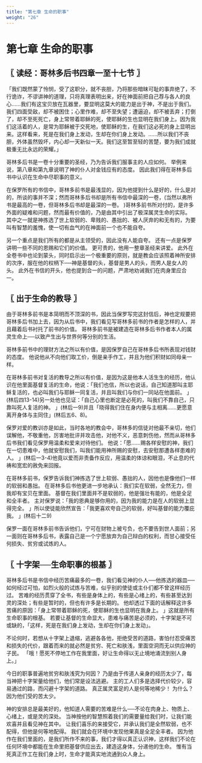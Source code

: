```yaml
---
title: "第七章 生命的职事"
weight: "26"
---
```


# 第七章 生命的职事


## 〖 读经：哥林多后书四章一至十七节 〗

「我们既然蒙了怜悯，受了这职分，就不丧胆，乃将那些暗昧可耻的事弃绝了，不行诡诈，不谬讲神的道理，只将真理表明出来，好在神面前把自己荐与各人的良心……我们有这宝贝放在瓦器里，要显明这莫大的能力是出于神，不是出于我们。我们四面受敌，却不被困住；心里作难，却不至失望；遭逼迫，却不被丢弃；打倒了，却不至死死亡，身上常带着耶稣的死，使耶稣的生也显明在我们身上。因为我们这活着的人，是常为耶稣被于交死地，使耶稣的生，在我们这必死的身上显明出来。这样看来，死是在我们身上发动，生却在你们身上发动。……所以我们不丧胆，外体虽然毁坏，内心却一天新似一天。我们这至暂至轻的苦楚，要为我们成就极重无比永远的荣耀。」

哥林多后书是一卷十分重要的圣经，乃为告诉我们服事主的人应如何。
举例来说，第八章和第九章说明了神的仆人对金钱应有的态度。
因此我们得在哥林多后书中认识在生命中尽职事的意义。

在保罗所有的书信中，哥林多前书是最浅显的，因为他提到什么是好的，什么是对的，所谈的事并不深；然而哥林多后书却是所有书信中最深的一卷，(当然以弗所书是最高的一卷，但哥林多后书却是最深的一卷。
)哥林多前书所对付的，是许多外面的疑难和问题，然而最有价值的，乃是由其中引出了极深属灵生命的实际。
其中之一就是神拣选了世上软弱的、卑贱的、愚拙的、被人厌弃的和无有的，为要叫有智慧的羞愧，使一切有血气的在神面前一个也不能自夸。

另一个重点是我们所有的都是从主领受的，因此没有人能自夸。
还有一点是保罗讲明一些不同的恩赐和它们的价值。
更可贵的，他用一整章圣经来讲爱。
此外在全卷书中也论到蒙头，同时启示出一个极重要的原则，就是教会应该照着神所安排的次序，服在他的权柄下──神是基督的头，基督是男人的头，而男人是女人的头。
此外在书信的开头，他也提到合一的问题，严肃地劝诫我们在肉身里应合一。

## 〖 出于生命的教导 〗

由于哥林多前书是本简明而不顶深的书，因此当保罗写完这封信后，神也定规要把哥林多后书加上去，因为从后书中，我们看见写哥林多前书的作者是怎样的人，并且藉着后书衬托了前书的价值。
哥林多前书是被建造在哥林多后书作者本人的属灵生命上──以致产生出与世界何等分别的生活。

哥林多前书中的理财方法之所以有价值，是因保罗自己在哥林多后书所表现对钱财的态度。
他说他从不向他们取工价，倒是亲手作工，并且为他们积财如同母亲一样。

在哥林多前书对复活的教导之所以有价值，是因为这是他本人活生生的经历，他认识在他里面基督复活的生命，他说：「我们也信，所以也说话，自己知道那叫主耶稣复活的，也必叫我们与耶稣一同复活，并且叫我们与你们一同站在他面前。
」(林后四13-14)另一处他也见证：「自己心里也断定是必死的，叫我们不靠自己，只靠叫死人复活的神。
」(林后一9)并且「晓得我们住在身内便与主相离……更愿意离开身体与主同住」(林后五6、8)。

保罗对爱的教训亦是如此，当时各地的教会中，哥林多的信徒对他最不亲切，他们误解他，不敬重他，厉害地批评并攻击他，对他不义，恶意刺伤他，然而从哥林多后书我们看见保罗用温柔和爱来对待他们。
他说：「愿……赐各样安慰的神，我们在一切患难中，他就安慰我们，叫我们能用神所赐的安慰，去安慰那遭各样患难的人。
」(林后一3-4)他竟以爱而非责备作反应，用温柔的体谅和眼泪，不止息的代祷和宽宏的赦免来回报。

在哥林多前书，保罗告诉我们神拣选了世上软弱、愚拙的人，因他也是像他们一样的软弱和愚拙。
在哥林多后书他更进一步地承认：我们实在软弱，全然无力，但我却有宝贝在里面。
基督在我们里面并不是软弱的，他是强壮有能的，他是全足和全丰者。
主对保罗说：「我的恩典是够你用的，因为我的能力是在人的软弱上显得完全。
」所以使徒能欣然宣告：「我更喜欢夸自己的软弱，好叫基督的能力覆庇我。
」(林后十二9)

保罗一面在哥林多前书告诉他们，宁可在财物上被亏负，也不要告到世人面前；另一面则在哥林多后书，表露自己是一个宁愿放弃为自己辩白的权利，而甘心接受任何损失、贫穷或试炼的人。

## 〖 十字架──生命职事的根基 〗

哥林多后书是书信中经历苦痛最多的一卷，我们看见神的仆人──他拣选的器皿──如何经过可怕，如烈火般的试炼与苦难，似乎别的使徒或主仆们都不曾这样经历过。
苦难的经历贯穿了全书，有些是身体上的，有些是心绪上的，有些甚至达到灵的深处；有些是暂时的，但也有许多是长期的。
他却透过下面的话解释这许多苦痛的原因：「身上常带着耶稣的死，使耶稣的生也显明在我身上。
」这就是所有生命职事的根基。
若要让基督的生命显大，患难与痛苦是必须的，十字架是不可或缺的，「这样，死是在我们身上发动，生却在你们身上发动」。

不论何时，若想从十字架上退缩，逃避各各他，拒绝受苦的道路，害怕付忍受痛苦和损失的代价，跟着而来的就必然是贫穷、死亡和肤浅，里面空洞而无以供应神的子民。
「哦！愿死不停地工作在我里面，好让生命得以无止境地涌流到别人身上。」

今日的职事普遍地贫穷和肤浅究为何因？
乃是由于传道人亲身的经历太少了，每当神把十字架量给他们，他们常是设法逃避。
主的工人们多是选择代价较少，容易通过的路，而闪避十字架的道路。
真正属灵富足的人是何等地稀少！
为什么？
因为他们受的苦太少。

神的安排总是最美好的，他知道人需要的苦难是什么──不论在肉身上、物质上、心绪上，或是灵的深处。
当神按他的智慧照着我们的需要量给我们时，让我们能欢喜并且看见神在其中。
让我们喜乐的来接受它，并承认我们是全然软弱，也不配得，但他是何等地配得。
我们就会在环境中发现他果真是全足全丰者。
因为他作在我们里面的，是我们所作不来的事，我们才得以真正认识神，这样我们不论在任何环境中都能在生命里把基督供应出去，建造这身体，分递他的生命。
惟有当死真正作工在我们身上时，生命才能真实地流通到众人身上。
